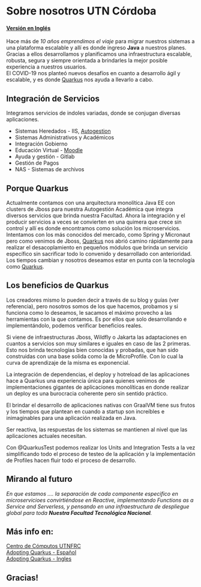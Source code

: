 # Sobre nosotros UTN Córdoba  
#### [Versión en Inglés](index.md) 

Hace más de *10 años emprendimos el viaje* para migrar nuestros sistemas a una plataforma escalable y allí es donde ingreso **Java** a nuestros planes.  
Gracias a ellos desarrollamos y planificamos una infraestructura escalable, robusta, segura y siempre orientada a brindarles la mejor posible experiencia a nuestros usuarios.  
El COVID-19 nos planteó nuevos desafíos en cuanto a desarrollo ágil y escalable, y es donde [Quarkus](https://quarkus.io/) nos ayuda a llevarlo a cabo.  

## Integración de Servicios  
Integramos servicios de indoles variadas, donde se conjugan diversas aplicaciones.  

- Sistemas Heredados - IIS, [Autogestion](https://autogestion.frc.utn.edu.ar/)   
- Sistemas Administrativos y Académicos  
- Integración Gobierno  
- Educación Virtual - [Moodle](https://uv.frc.utn.edu.ar/)  
- Ayuda y gestión - Gitlab
- Gestión de Pagos
- NAS - Sistemas de archivos

## Porque Quarkus
Actualmente contamos con una arquitectura monolítica Java EE con clusters de Jboss para nuestra Autogestión Académica que integra diversos servicios que brinda nuestra Facultad. Ahora la integración y el producir servicios a veces se convierten en una quimera que crece sin control y  allí es donde encontramos como solución los microservicios.  
Intentamos con los más conocidos del mercado, como Spring y Micronaut pero como venimos de Jboss, [Quarkus](https://quarkus.io/) nos abrió camino rápidamente para realizar el desacoplamiento en pequeños módulos que brinda un servicio específico sin sacrificar todo lo convenido y desarrollado con anterioridad.  
Los tiempos cambian y nosotros deseamos estar en punta con la tecnología como [Quarkus](https://quarkus.io/).  

## Los beneficios de Quarkus  
Los creadores mismo lo pueden decir a través de su blog y guías (ver referencia), pero nosotros somos de los que hacemos, probamos y si funciona como lo deseamos, le sacamos el máximo provecho a las herramientas con la que contamos. Es por ellos que solo desarrollando e implementándolo, podemos verificar beneficios reales.  

Si viene de infraestructuras Jboss, Wildfly o Jakarta las adaptaciones en cuantos a servicios son muy similares e iguales en caso de las 2 primeras. Esto nos brinda tecnologías bien conocidas y probadas, que han sido construidas con una base solida como la de MicroProfile. Con lo cual la curva de aprendizaje de la misma es exponencial.  

La integración de dependencias, el deploy y hotreload de las aplicaciones hace a Quarkus una experiencia única para quienes venimos de implementaciones gigantes de aplicaciones monolíticas en donde realizar un deploy es una burocracia coherente pero sin sentido práctico.  

El brindar el desarrollo de aplicaciones nativas con GraalVM tiene sus frutos y los tiempos que plantean en cuando a startup son increíbles e inimaginables para una aplicación realizada en Java.  

Ser reactiva, las respuestas de los sistemas se mantienen al nivel que las aplicaciones actuales necesitan.  

Con @QuarkusTest podemos realizar los Units and Integration Tests a la vez simplificando todo el proceso de testeo de la aplicación y la implementación de Profiles hacen fluir todo el proceso de desarrollo.  

## Mirando al futuro  
*En que estamos .... la separación de cada componente especifico en microservicioes convirtiéndose en Reactive, implementando Functions as a Service and Serverless, y pensando en una infraestructura de despliegue global para toda **Nuestra Facultad Tecnológica Nacional**.*  

## Más info en:
[Centro de Cómputos UTNFRC](http://www.frc.utn.edu.ar/computos/)  
[Adopting Quarkus - Español](https://www.frc.utn.edu.ar/computos/tech/#n9016)  
[Adopting Quarkus - Ingles](https://www.frc.utn.edu.ar/computos/tech/#n9017)  

## Gracias!
